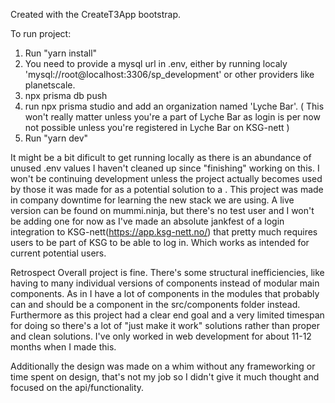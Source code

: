 Created with the CreateT3App bootstrap.

To run project:

1.  Run "yarn install"
2.  You need to provide a mysql url in .env, either by running localy 'mysql://root@localhost:3306/sp_development' or other providers like planetscale.
3.  npx prisma db push
4.  run npx prisma studio and add an organization named 'Lyche Bar'. ( This won't really matter unless you're a part of Lyche Bar as login is per now not possible unless you're registered in Lyche Bar on KSG-nett )
5.  Run "yarn dev"

It might be a bit dificult to get running locally as there is an abundance of unused .env values I haven't cleaned up since "finishing" working on this. I won't be continuing development unless the project actually becomes used by those it was made for as a potential solution to a . This project was made in company downtime for learning the new stack we are using. A live version can be found on mummi.ninja, but there's no test user and I won't be adding one for now as I've made an absolute jankfest of a login integration to KSG-nett(https://app.ksg-nett.no/) that pretty much requires users to be part of KSG to be able to log in. Which works as intended for current potential users.

Retrospect
Overall project is fine. There's some structural inefficiencies, like having to many individual versions of components instead of modular main components. As in I have a lot of components in the modules that probably can and should be a component in the src/components folder instead. Furthermore as this project had a clear end goal and a very limited timespan for doing so there's a lot of "just make it work" solutions rather than proper and clean solutions. I've only worked in web development for about 11-12 months when I made this.

Additionally the design was made on a whim without any frameworking or time spent on design, that's not my job so I didn't give it much thought and focused on the api/functionality.
